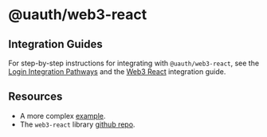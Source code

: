# @uauth/web3-react

## Integration Guides

For step-by-step instructions for integrating with `@uauth/web3-react`, see the [Login Integration Pathways](https://docs.unstoppabledomains.com/login-with-unstoppable/get-started-login/integration-pathways/) and the [Web3 React](https://docs.unstoppabledomains.com/login-with-unstoppable/login-integration-guides/web3-react-guide/) integration guide.

## Resources

- A more complex [example](../../examples/web3-react/README.md).
- The `web3-react` library [github repo](https://github.com/NoahZinsmeister/web3-react).
